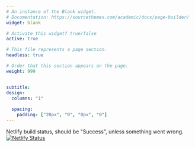 ```yaml
---
# An instance of the Blank widget.
# Documentation: https://sourcethemes.com/academic/docs/page-builder/
widget: blank

# Activate this widget? true/false
active: true

# This file represents a page section.
headless: true

# Order that this section appears on the page.
weight: 999


subtitle:
design:
  columns: "1"
  
  spacing:
    padding: ["20px", "0", "0px", "0"]
---
```

Netlify build status, should be "Success", unless something went wrong.
[![Netlify Status](https://api.netlify.com/api/v1/badges/3e5096e3-937e-4885-9aa0-85a3cf1dfefc/deploy-status)](https://app.netlify.com/sites/tonylam/deploys)

